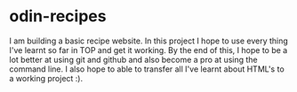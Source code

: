 # odin-recipes
I am building a basic recipe website.
In this project I hope to use every thing I've learnt so far in TOP and get it working.
By the end of this, I hope to be a lot better at using git and github and also become a pro at using the command line.
I also hope to able to transfer all I've learnt about HTML's to a working project :).